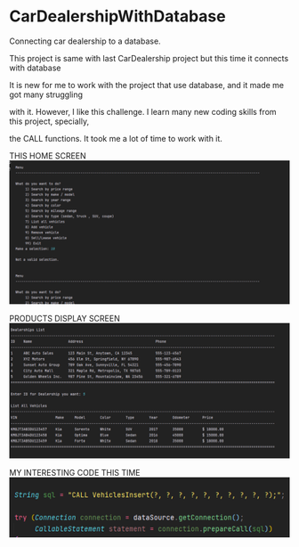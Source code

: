 # CarDealershipWithDatabase
Connecting car dealership to a database.

This project is same with last CarDealership project but this time it connects with database

It is new for me to work with the project that use database, and it made me got many struggling

with it. However, I like this challenge. I learn many new coding skills from this project, specially,

the CALL functions. It took me a lot of time to work with it. 


THIS HOME SCREEN
![image](screenshot/Screenshot%202023-06-20%20014045.png)

PRODUCTS DISPLAY SCREEN
![image](screenshot/Screenshot%202023-06-20%20014122.png)

MY INTERESTING CODE THIS TIME
![image](screenshot/Screenshot%202023-06-20%20014407.png)
